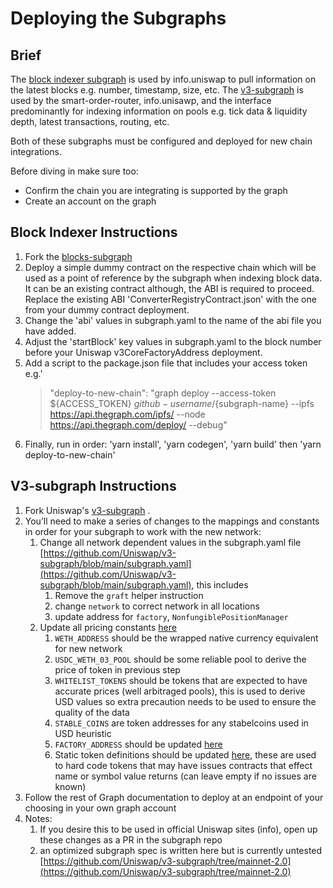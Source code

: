 # Deploying the Subgraphs

## Brief
The [block indexer subgraph](https://github.com/ianlapham/blocks-subgraph) is used by info.uniswap to pull information on the latest blocks e.g. number, timestamp, size, etc.
The [v3-subgraph](https://github.com/Uniswap/v3-subgraph) is used by the smart-order-router, info.unisawp, and the interface predominantly for indexing information on pools e.g. tick data & liquidity depth, latest transactions, routing, etc.

Both of these subgraphs must be configured and deployed for new chain integrations. 

Before diving in make sure too:
* Confirm the chain you are integrating is supported by the graph 
* Create an account on the graph


## Block Indexer Instructions
1. Fork the [blocks-subgraph](https://github.com/ianlapham/blocks-subgraph)
2. Deploy a simple dummy contract on the respective chain which will be used as a point of reference by the subgraph when indexing block data. It can be an existing contract although, the ABI is required to proceed. Replace the existing ABI 'ConverterRegistryContract.json' with the one from your dummy contract deployment.
3. Change the 'abi' values in subgraph.yaml to the name of the abi file you have added. 
4. Adjust the 'startBlock' key values in subgraph.yaml to the block number before your Uniswap v3CoreFactoryAddress deployment.
5. Add a script to the package.json file that includes your access token e.g.'
   >"deploy-to-new-chain": "graph deploy --access-token ${ACCESS_TOKEN} ${github-username}/${subgraph-name} --ipfs https://api.thegraph.com/ipfs/ --node https://api.thegraph.com/deploy/ --debug"
6. Finally, run in order: 'yarn install', 'yarn codegen', 'yarn build' then 'yarn deploy-to-new-chain'

## V3-subgraph Instructions
1. Fork Uniswap's [v3-subgraph](https://github.com/Uniswap/v3-subgraph) . 
2. You’ll need to make a series of changes to the mappings and constants in order for your subgraph to work with the new network:
    1. Change all network dependent values in the subgraph.yaml file [https://github.com/Uniswap/v3-subgraph/blob/main/subgraph.yaml](https://github.com/Uniswap/v3-subgraph/blob/main/subgraph.yaml), this includes 
        1.  Remove the `graft` helper instruction
        2. change `network` to correct network in all locations
        3. update address for `factory`, `NonfungiblePositionManager`
    2. Update all pricing constants [here](https://github.com/Uniswap/v3-subgraph/blob/bf03f940f17c3d32ee58bd37386f26713cff21e2/src/utils/pricing.ts#L7)
        1. `WETH_ADDRESS` should be the wrapped native currency equivalent for new network
        2. `USDC_WETH_03_POOL` should be some reliable pool to derive the price of token in previous step 
        3. `WHITELIST_TOKENS` should be tokens that are expected to have accurate prices (well arbitraged pools), this is used to derive USD values so extra precaution needs to be used to ensure the quality of the data 
        4. `STABLE_COINS` are token addresses for any stabelcoins used in USD heuristic 
        5. `FACTORY_ADDRESS` should be updated [here](https://github.com/Uniswap/v3-subgraph/blob/bf03f940f17c3d32ee58bd37386f26713cff21e2/src/utils/constants.ts#L6)
        6. Static token definitions should be updated [here](https://github.com/Uniswap/v3-subgraph/blob/main/src/utils/staticTokenDefinition.ts), these are used to hard code tokens that may have issues contracts that effect name or symbol value returns (can leave empty if no issues are known)
3. Follow the rest of Graph documentation to deploy at an endpoint of your choosing in your own graph account 
4. Notes: 
    1. If you desire this to be used in official Uniswap sites (info), open up these changes as a PR in the subgraph repo 
    2. an optimized subgraph spec is written here but is currently untested [https://github.com/Uniswap/v3-subgraph/tree/mainnet-2.0](https://github.com/Uniswap/v3-subgraph/tree/mainnet-2.0)
